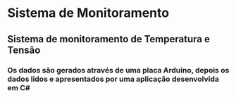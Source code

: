 # Sistema de Monitoramento

## Sistema de monitoramento de Temperatura e Tensão

### Os dados são gerados através de uma placa Arduino, depois os dados lidos e apresentados por uma aplicação desenvolvida em C#
